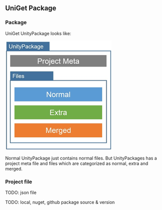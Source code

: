 ## UniGet Package

### Package

UniGet UnityPackage looks like:

![ProjectStructure](./PackageStructure.jpg)

Normal UnityPackage just contains normal files. But UnityPackages has a project
meta file and files which are categorized as normal, extra and merged.

### Project file

TODO: json file

TODO: local, nuget, github package source & version
